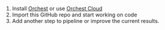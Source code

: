 1. Install [Orchest](https://www.orchest.io/) or use [Orchest Cloud](https://auth.cloud.orchest.io/u/signup?state=hKFo2SBoWnlrQ1VMaWs4U0NvS2dPT2J0V2tRMTctand5Ty1VRaFur3VuaXZlcnNhbC1sb2dpbqN0aWTZIEhmM0M0SXFsTlhrS2JyRVNUTHNpY2RValZGOVRrNEVDo2NpZNkgeHJXSlFZQTZnU0hiM283MmlnSGRxOWhQSEVHeWxIb1c)
2. Import this GitHub repo and start working on code
3. Add another step to pipeline or improve the current results. 
